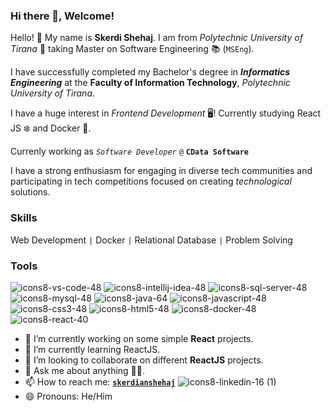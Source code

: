 ### Hi there 👋, Welcome!

Hello! 👋 My name is **Skerdi Shehaj**. I am from _Polytechnic University of Tirana_ 🏫 taking Master on Software Engineering 📚 (`MSEng`).

I have successfully completed my Bachelor's degree in **_Informatics Engineering_** at the **Faculty of Information Technology**, _Polytechnic University of Tirana_.

I have a huge interest in _Frontend Development_ 🖥! Currently studying React JS ❄ and Docker 🐋. 

Currenly working as _`Software Developer`_ `@` **`CData Software`**

I have a strong enthusiasm for engaging in diverse tech communities and participating in tech competitions focused on creating _technological_ solutions.

### Skills
Web Development `|` Docker `|` Relational Database `|` Problem Solving

### Tools
![icons8-vs-code-48](https://github.com/skerdishehaj/skerdishehaj/assets/87442412/0e82b7f2-43a2-4140-9c3c-01b8521a6a47)
![icons8-intellij-idea-48](https://github.com/skerdishehaj/skerdishehaj/assets/87442412/d85d6b3a-18d8-41eb-bdf6-b60c44ae7444)
![icons8-sql-server-48](https://github.com/skerdishehaj/skerdishehaj/assets/87442412/3bfbe831-c535-4d7e-bbc1-4830a170d698)
![icons8-mysql-48](https://github.com/skerdishehaj/skerdishehaj/assets/87442412/421c9846-e8a6-4636-a419-4f06f316b8ef)
![icons8-java-64](https://github.com/skerdishehaj/skerdishehaj/assets/87442412/5d19f54d-9f82-45ef-a3be-c269a4231507)
![icons8-javascript-48](https://github.com/skerdishehaj/skerdishehaj/assets/87442412/3a9269b9-3ec7-4556-9aea-e613d979b0f7)
![icons8-css3-48](https://github.com/skerdishehaj/skerdishehaj/assets/87442412/11d30a76-b5cf-40ae-8887-3024c14fbb68)
![icons8-html5-48](https://github.com/skerdishehaj/skerdishehaj/assets/87442412/cd42ca85-2b85-4007-816e-bbaf9a12aac2)
![icons8-docker-48](https://github.com/skerdishehaj/skerdishehaj/assets/87442412/f1714648-2438-48e0-90be-afbe7d7e644f)
![icons8-react-40](https://github.com/skerdishehaj/skerdishehaj/assets/87442412/350d03a6-cc4b-4498-94b4-63cf79f20791)


- 🔭 I’m currently working on some simple **React** projects.
- 🌱 I’m currently learning ReactJS.
- 👯 I’m looking to collaborate on different **ReactJS** projects.
- 💬 Ask me about anything 🧠🤣.
- 📫 How to reach me: [**`skerdianshehaj`**](https://www.linkedin.com/in/skerdianshehaj/) ![icons8-linkedin-16 (1)](https://github.com/skerdishehaj/skerdishehaj/assets/87442412/83dd79da-f0d3-47d8-9371-7f8355ffe54e)
- 😄 Pronouns: He/Him
